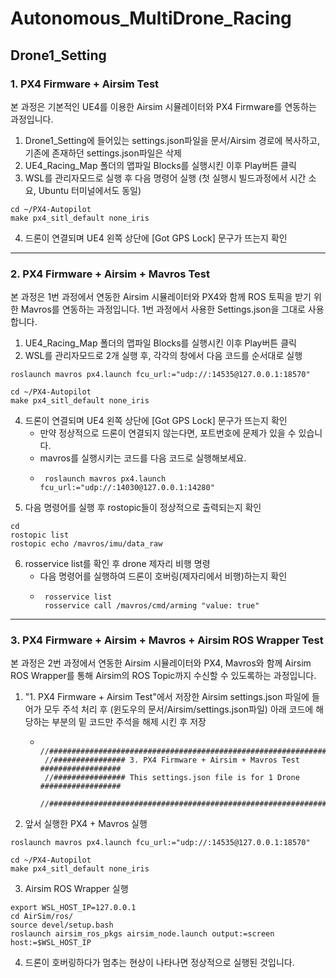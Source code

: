 # Autonomous_MultiDrone_Racing
## Drone1_Setting

### 1. PX4 Firmware + Airsim Test
본 과정은 기본적인 UE4를 이용한 Airsim 시뮬레이터와 PX4 Firmware를 연동하는 과정입니다.
1. Drone1_Setting에 들어있는 settings.json파일을 문서/Airsim 경로에 복사하고, 기존에 존재하던 settings.json파일은 삭제
2. UE4_Racing_Map 폴더의 맵파일 Blocks를 실행시킨 이후 Play버튼 클릭
3. WSL를 관리자모드로 실행 후 다음 명령어 실행 (첫 실행시 빌드과정에서 시간 소요, Ubuntu 터미널에서도 동일)
```
cd ~/PX4-Autopilot
make px4_sitl_default none_iris
```
4. 드론이 연결되며 UE4 왼쪽 상단에 [Got GPS Lock] 문구가 뜨는지 확인

-------------------

### 2. PX4 Firmware + Airsim + Mavros Test
본 과정은 1번 과정에서 연동한 Airsim 시뮬레이터와 PX4와 함께 ROS 토픽을 받기 위한 Mavros를 연동하는 과정입니다. 
1번 과정에서 사용한 Settings.json을 그대로 사용합니다.
1. UE4_Racing_Map 폴더의 맵파일 Blocks를 실행시킨 이후 Play버튼 클릭
2. WSL를 관리자모드로 2개 실행 후, 각각의 창에서 다음 코드를 순서대로 실행
```
roslaunch mavros px4.launch fcu_url:="udp://:14535@127.0.0.1:18570"
```
```
cd ~/PX4-Autopilot
make px4_sitl_default none_iris
```
4. 드론이 연결되며 UE4 왼쪽 상단에 [Got GPS Lock] 문구가 뜨는지 확인
   + 만약 정상적으로 드론이 연결되지 않는다면, 포트번호에 문제가 있을 수 있습니다.
   + mavros를 실행시키는 코드를 다음 코드로 실행해보세요.
   + ```
      roslaunch mavros px4.launch fcu_url:="udp://:14030@127.0.0.1:14280"
      ```
5. 다음 명령어를 실행 후 rostopic들이 정상적으로 출력되는지 확인
```
cd
rostopic list
rostopic echo /mavros/imu/data_raw
```
6. rosservice list를 확인 후 drone 제자리 비행 명령
   + 다음 명령어를 실행하여 드론이 호버링(제자리에서 비행)하는지 확인
   + ```
      rosservice list
      rosservice call /mavros/cmd/arming "value: true"
      ```


-------------------

### 3. PX4 Firmware + Airsim + Mavros + Airsim ROS Wrapper Test
본 과정은 2번 과정에서 연동한 Airsim 시뮬레이터와 PX4, Mavros와 함께 Airsim ROS Wrapper를 통해 Airsim의 ROS Topic까지 수신할 수 있도록하는 과정입니다.
1. "1. PX4 Firmware + Airsim Test"에서 저장한 Airsim settings.json 파일에 들어가 모두 주석 처리 후 (윈도우의 문서/Airsim/settings.json파일) 아래 코드에 해당하는 부분의 밑 코드만 주석을 해제 시킨 후 저장
   + ```
      //##########################################################################
      //################ 3. PX4 Firmware + Airsim + Mavros Test ##################
      //################ This settings.json file is for 1 Drone ##################
      //##########################################################################
      ```
2. 앞서 실행한 PX4 + Mavros 실행
```
roslaunch mavros px4.launch fcu_url:="udp://:14535@127.0.0.1:18570"
```
```
cd ~/PX4-Autopilot
make px4_sitl_default none_iris
```
3. Airsim ROS Wrapper 실행
```
export WSL_HOST_IP=127.0.0.1
cd AirSim/ros/
source devel/setup.bash
roslaunch airsim_ros_pkgs airsim_node.launch output:=screen host:=$WSL_HOST_IP
```
4. 드론이 호버링하다가 멈추는 현상이 나타나면 정상적으로 실행된 것입니다.


